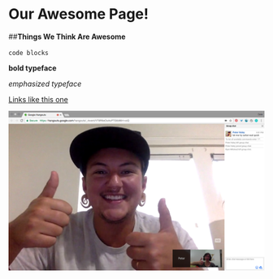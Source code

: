 # Our Awesome Page!

##**Things We Think Are Awesome**

`code blocks`

**bold typeface**

*emphasized typeface*

[Links like this one](http://www.google.com)

![Peter and Cate](cate-peter.png)